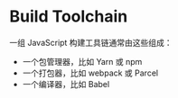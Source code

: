 # Build Toolchain

一组 JavaScript 构建工具链通常由这些组成：

* 一个包管理器，比如 Yarn 或 npm
* 一个打包器，比如 webpack 或 Parcel
* 一个编译器，比如 Babel

